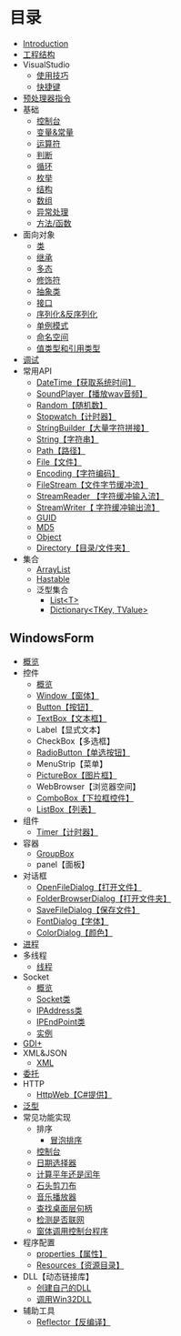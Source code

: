 # 目录

* [Introduction](README.md)
* [工程结构](./basis/structure.md)
* VisualStudio
  * [使用技巧](./basis/vside/set-up-skills.md)
  * [快捷键](./basis/vside/hot-key.md)
* [预处理器指令](./basis/pretreatment.md)
* 基础
  * [控制台](./basis/basic-grammar/console.md)
  * [变量&常量](./basis/basic-grammar/variables&constants.md)
  * [运算符](./basis/basic-grammar/calculation.md)
  * [判断](./basis/basic-grammar/judgment.md)
  * [循环](./basis/basic-grammar/cycle.md)
  * [枚举](./basis/basic-grammar/enumerate.md)
  * [结构](./basis/basic-grammar/structure.md)
  * [数组](./basis/basic-grammar/array.md)
  * [异常处理](./basis/basic-grammar/exception-handling.md)
  * [方法/函数](./basis/basic-grammar/method.md)
* 面向对象
  * [类](./object-oriented/class.md)
  * [继承](./object-oriented/inherit.md)
  * [多态](./object-oriented/polymorphism.md)
  * [修饰符](./object-oriented/access-modifier.md)
  * [抽象类](./object-oriented/abstract.md)
  * [接口](./object-oriented/inherit.md)
  * [序列化&反序列化](./object-oriented/serialization.md)
  * [单例模式](./object-oriented/singleton-mode.md)
  * [命名空间](./object-oriented/namespace.md)
  * [值类型和引用类型](./object-oriented/value-and-reference.md)
* [调试](./debug/debug.md)
* 常用API
  * [DateTime【获取系统时间】](./common-api/date-time.md)
  * [SoundPlayer【播放wav音频】](./common-api/sound-player.md)
  * [Random【随机数】](./common-api/random.md)
  * [Stopwatch【计时器】](./basis/structure.md)
  * [StringBuilder【大量字符拼接】](./common-api/string-builder.md)
  * [String【字符串】](./common-api/string.md)
  * [Path【路径】](./common-api/path.md)
  * [File【文件】](./common-api/file.md)
  * [Encoding【字符编码】](./common-api/encoding.md)
  * [FileStream【文件字节缓冲流】](./common-api/file-stream.md)
  * [StreamReader 【字符缓冲输入流】](./common-api/stream-reader.md)
  * [StreamWriter【 字符缓冲输出流】](./common-api/stream-writer.md)
  * [GUID](./common-api/guid.md)
  * [MD5](./common-api/md5.md)
  * [Object](./common-api/object.md)
  * [Directory【目录/文件夹】](./common-api/directory.md)
* 集合
  * [ArrayList](./set/array-list.md)
  * [Hastable](./set/hastable.md)
  * 泛型集合
    * [List\<T>](./set/generic/list-t.md)
    * [Dictionary<TKey, TValue>](./set/generic/dictionary-t.md)

## WindowsForm
* [概览](./windows-form/overview.md)
* 控件
  * [概览](./windows-form/controls/overview.md)
  * [Window【窗体】](./windows-form/controls/window.md)
  * [Button【按钮】](./windows-form/controls/button.md)
  * [TextBox【文本框】](./windows-form/controls/text-box.md)
  * Label【显式文本】
  * CheckBox【多选框】
  * [RadioButton【单选按钮】](./windows-form/controls/radio-button.md)
  * MenuStrip【菜单】
  * [PictureBox【图片框】](./windows-form/controls/picture-box.md)
  * WebBrowser【浏览器空间】
  * [ComboBox【下拉框控件】](./windows-form/controls/combo-box.md)
  * [ListBox【列表】](./windows-form/controls/list-box.md)
* 组件
  * [Timer【计时器】](./windows-form/component/timer.md)
* 容器
  * [GroupBox](./windows-form/container/group-box.md)
  * panel【面板】
* 对话框
  * [OpenFileDialog【打开文件】](./windows-form/dialog/open-file.md)
  * [FolderBrowserDialog【打开文件夹】](./windows-form/dialog/folder-browser.md)
  * [SaveFileDialog【保存文件】](./windows-form/dialog/save-file.md)
  * [FontDialog【字体】](./windows-form/dialog/font.md)
  * [ColorDialog【颜色】](./windows-form/dialog/color.md)
* [进程](./windows-form/process.md)
* 多线程
  * [线程](./windows-form/multithreading/thread.md)
* Socket
  * [概览](./windows-form/socket/overview.md)
  * [Socket类](./windows-form/socket/socketclass.md)
  * [IPAddress类](./windows-form/socket/ip-address.md)
  * [IPEndPoint类](./windows-form/socket/ip-end-point.md)
  * [实例](./windows-form/socket/instance.md)
* [GDI+](./windows-form/gdi.md)
* XML&JSON
  * [XML](./xml&json/xml.md)
* [委托](./uncategorized/commission.md)
* HTTP
  * [HttpWeb【C#提供】](./http/http-web.md)
* [泛型](./uncategorized/generic.md) 
* 常见功能实现
  * 排序
    * [冒泡排序](./common-features/sort/bubble.md)
  * [控制台](./common-features/console.md)
  * [日期选择器](./common-features/date-picker.md)
  * [计算平年还是闰年](./common-features/leap-year.md)
  * [石头剪刀布](./common-features/rock-paper-scissors.md)
  * [音乐播放器](./common-features/media-player.md)
  * [查找桌面层句柄](./common-features/find-work-w.md)
  * [检测是否联网](./common-features/network-check.md)
  * [窗体调用控制台程序](./common-features/call-console-program.md)
* 程序配置
  * [properties【属性】](./program-config/properties.md)
  * [Resources【资源目录】](./program-config/resources.md)
* DLL【动态链接库】
  * [创建自己的DLL](./dll/creater-dll.md)
  * [调用Win32DLL](./dll/win32-dll.md)
* 辅助工具
  * [Reflector【反编译】](./auxiliary-tools/reflector.md)
